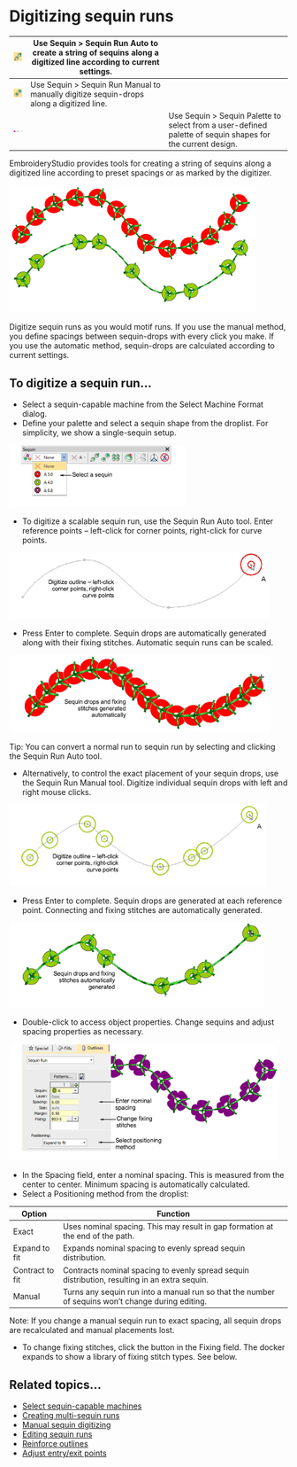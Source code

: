 # Digitizing sequin runs

| ![SequinRunAuto.png](assets/SequinRunAuto.png)           | Use Sequin > Sequin Run Auto to create a string of sequins along a digitized line according to current settings. |                                                                                                            |
| -------------------------------------------------------- | ---------------------------------------------------------------------------------------------------------------- | ---------------------------------------------------------------------------------------------------------- |
| ![SequinRunManual.png](assets/SequinRunManual.png)       | Use Sequin > Sequin Run Manual to manually digitize sequin-drops along a digitized line.                         |                                                                                                            |
| ![SequinPalette00033.png](assets/SequinPalette00033.png) |                                                                                                                  | Use Sequin > Sequin Palette to select from a user-defined palette of sequin shapes for the current design. |

EmbroideryStudio provides tools for creating a string of sequins along a digitized line according to preset spacings or as marked by the digitizer.

![SequinRunEdit-2.png](assets/SequinRunEdit-2.png)

Digitize sequin runs as you would motif runs. If you use the manual method, you define spacings between sequin-drops with every click you make. If you use the automatic method, sequin-drops are calculated according to current settings.

## To digitize a sequin run...

- Select a sequin-capable machine from the Select Machine Format dialog.
- Define your palette and select a sequin shape from the droplist. For simplicity, we show a single-sequin setup.

![SequinDropdownSingle.png](assets/SequinDropdownSingle.png)

- To digitize a scalable sequin run, use the Sequin Run Auto tool. Enter reference points – left-click for corner points, right-click for curve points.

![DigitizeRunAuto1.png](assets/DigitizeRunAuto1.png)

- Press Enter to complete. Sequin drops are automatically generated along with their fixing stitches. Automatic sequin runs can be scaled.

![DigitizeRunAuto2.png](assets/DigitizeRunAuto2.png)

Tip: You can convert a normal run to sequin run by selecting and clicking the Sequin Run Auto tool.

- Alternatively, to control the exact placement of your sequin drops, use the Sequin Run Manual tool. Digitize individual sequin drops with left and right mouse clicks.

![DigitizeRunManual1.png](assets/DigitizeRunManual1.png)

- Press Enter to complete. Sequin drops are generated at each reference point. Connecting and fixing stitches are automatically generated.

![DigitizeRunManual2.png](assets/DigitizeRunManual2.png)

- Double-click to access object properties. Change sequins and adjust spacing properties as necessary.

![SwapSequins.png](assets/SwapSequins.png)

- In the Spacing field, enter a nominal spacing. This is measured from the center to center. Minimum spacing is automatically calculated.
- Select a Positioning method from the droplist:

| Option          | Function                                                                                          |
| --------------- | ------------------------------------------------------------------------------------------------- |
| Exact           | Uses nominal spacing. This may result in gap formation at the end of the path.                    |
| Expand to fit   | Expands nominal spacing to evenly spread sequin distribution.                                     |
| Contract to fit | Contracts nominal spacing to evenly spread sequin distribution, resulting in an extra sequin.     |
| Manual          | Turns any sequin run into a manual run so that the number of sequins won’t change during editing. |

Note: If you change a manual sequin run to exact spacing, all sequin drops are recalculated and manual placements lost.

- To change fixing stitches, click the button in the Fixing field. The docker expands to show a library of fixing stitch types. See below.

## Related topics...

- [Select sequin-capable machines](Select_sequin-capable_machines)
- [Creating multi-sequin runs](Creating_multi-sequin_runs)
- [Manual sequin digitizing](../sequin_advanced/Manual_sequin_digitizing)
- [Editing sequin runs](Editing_sequin_runs)
- [Reinforce outlines](../../Quality/quality/Reinforce_outlines)
- [Adjust entry/exit points](../../Quality/connectors/Adjust_entry_exit_points)
